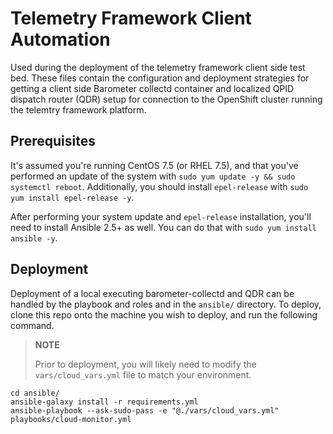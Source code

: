 # Telemetry Framework Client Automation

Used during the deployment of the telemetry framework client side test bed.
These files contain the configuration and deployment strategies for getting
a client side Barometer collectd container and localized QPID dispatch router (QDR)
setup for connection to the OpenShift cluster running the telemtry framework platform.

## Prerequisites

It's assumed you're running CentOS 7.5 (or RHEL 7.5), and that you've performed an
update of the system with `sudo yum update -y && sudo systemctl reboot`. Additionally,
you should install `epel-release` with `sudo yum install epel-release -y`.

After performing your system update and `epel-release` installation, you'll
need to install Ansible 2.5+ as well. You can do that with `sudo yum install
ansible -y`.

## Deployment

Deployment of a local executing barometer-collectd and QDR can be handled by
the playbook and roles and in the `ansible/` directory. To deploy, clone this
repo onto the machine you wish to deploy, and run the following command.

> **NOTE**
>
> Prior to deployment, you will likely need to modify the `vars/cloud_vars.yml`
> file to match your environment.

```
cd ansible/
ansible-galaxy install -r requirements.yml
ansible-playbook --ask-sudo-pass -e "@./vars/cloud_vars.yml" playbooks/cloud-monitor.yml
```
